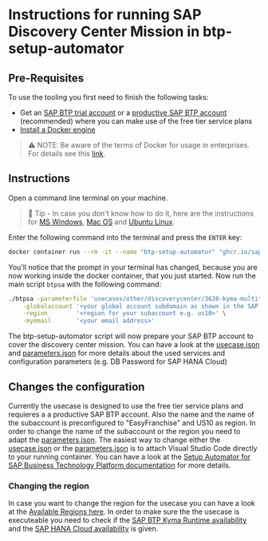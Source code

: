 # Instructions for running SAP Discovery Center Mission in btp-setup-automator

## Pre-Requisites

To use the tooling you first need to finish the following tasks:

- Get an [SAP BTP trial account](https://cockpit.hanatrial.ondemand.com/trial/#/home/trial) or a [productive SAP BTP account](https://account.hana.ondemand.com/#/home/welcome) (recommended) where you can make use of the free tier service plans
- [Install a Docker engine](https://docs.docker.com/desktop/)

> ⚠ NOTE: Be aware of the terms of Docker for usage in enterprises. For details see this [link](https://www.docker.com/blog/updating-product-subscriptions/).

## Instructions

Open a command line terminal on your machine.

> 📝 Tip - In case you don't know how to do it, here are the instructions for [MS Windows](https://www.wikihow.com/Open-Terminal-in-Windows), [Mac OS](https://www.wikihow.com/Open-a-Terminal-Window-in-Mac) and [Ubuntu Linux](https://www.wikihow.com/Open-a-Terminal-Window-in-Ubuntu).

Enter the following command into the terminal and press the `ENTER` key:

```bash
docker container run --rm -it --name "btp-setup-automator" "ghcr.io/sap-samples/btp-setup-automator:main"
```

You'll notice that the prompt in your terminal has changed, because you are now working inside the docker container, that you just started.
Now run the main script `btpsa` with the following command:

```bash
./btpsa -parameterfile 'usecases/other/discoverycenter/3638-kyma-multitenant/parameters.json' \
    -globalaccount '<your global account subdomain as shown in the SAP BTP cockpit>'  \
    -region        '<region for your subaccount e.g. us10>' \
    -myemail       '<your email address>'
```
The btp-setup-automator script will now prepare your SAP BTP account to cover the discovery center mission. You can have a look at the [usecase.json](usecase.json) and [parameters.json](parameters.json) for more details about the used services and configuration parameters (e.g. DB Password for SAP HANA Cloud)

## Changes the configuration

Currently the usecase is designed to use the free tier service plans and requieres a a productive SAP BTP account. Also the name and the name of the subaccount is preconfigured to "EasyFranchise" and US10 as region. In order to change the name of the subaccount or the region you need to adapt the [parameters.json](parameters.json). The easiest way to change either the [usecase.json](usecase.json) or the [parameters.json](parameters.json) is to attach Visual Studio Code directly to your running container. You can have a look at the [Setup Automator for SAP Business Technology Platform documentation](../../../../README.md#option-2-start-docker-container-with-self-built-image) for more details.

### Changing the region

In case you want to change the region for the usecase you can have a look at the [Available Regions here](https://help.sap.com/products/BTP/65de2977205c403bbc107264b8eccf4b/557ec3adc3174ed4914ec9d6d13487cf.html?locale=en-US&version=Cloud). In order to make sure the the usecase is executeable you need to check if the [SAP BTP Kyma Runtime availability](https://discovery-center.cloud.sap/serviceCatalog/kyma-runtime?region=all&tab=service_plan) and the [SAP HANA Cloud availability](https://discovery-center.cloud.sap/serviceCatalog/sap-hana-cloud?region=all&tab=service_plan) is given. 
